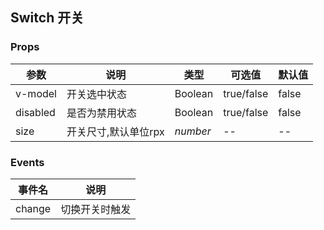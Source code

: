 ## Switch 开关

### Props

| 参数     | 说明                 | 类型     | 可选值     | 默认值 |
| -------- | -------------------- | -------- | ---------- | ------ |
| v-model  | 开关选中状态         | Boolean  | true/false | false  |
| disabled | 是否为禁用状态       | Boolean  | true/false | false  |
| size     | 开关尺寸,默认单位rpx | *number* | --         | --     |

### Events

| 事件名 | 说明           |
| ------ | -------------- |
| change | 切换开关时触发 |

